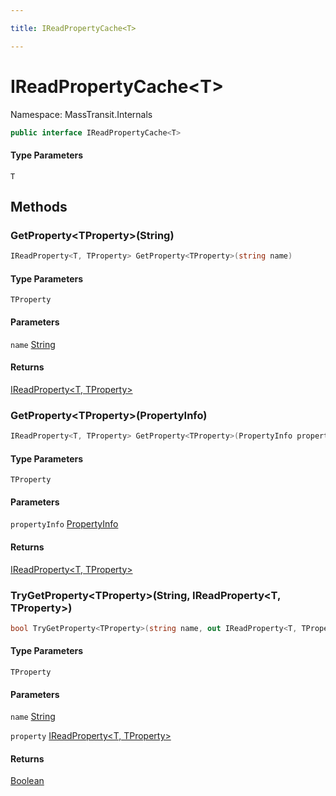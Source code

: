 ```yaml
---

title: IReadPropertyCache<T>

---
```


# IReadPropertyCache\<T\>

Namespace: MassTransit.Internals

```csharp
public interface IReadPropertyCache<T>
```

#### Type Parameters

`T`<br/>

## Methods

### **GetProperty\<TProperty\>(String)**

```csharp
IReadProperty<T, TProperty> GetProperty<TProperty>(string name)
```

#### Type Parameters

`TProperty`<br/>

#### Parameters

`name` [String](https://learn.microsoft.com/en-us/dotnet/api/system.string)<br/>

#### Returns

[IReadProperty\<T, TProperty\>](../masstransit-internals/ireadproperty-2)<br/>

### **GetProperty\<TProperty\>(PropertyInfo)**

```csharp
IReadProperty<T, TProperty> GetProperty<TProperty>(PropertyInfo propertyInfo)
```

#### Type Parameters

`TProperty`<br/>

#### Parameters

`propertyInfo` [PropertyInfo](https://learn.microsoft.com/en-us/dotnet/api/system.reflection.propertyinfo)<br/>

#### Returns

[IReadProperty\<T, TProperty\>](../masstransit-internals/ireadproperty-2)<br/>

### **TryGetProperty\<TProperty\>(String, IReadProperty\<T, TProperty\>)**

```csharp
bool TryGetProperty<TProperty>(string name, out IReadProperty<T, TProperty> property)
```

#### Type Parameters

`TProperty`<br/>

#### Parameters

`name` [String](https://learn.microsoft.com/en-us/dotnet/api/system.string)<br/>

`property` [IReadProperty\<T, TProperty\>](../masstransit-internals/ireadproperty-2)<br/>

#### Returns

[Boolean](https://learn.microsoft.com/en-us/dotnet/api/system.boolean)<br/>
